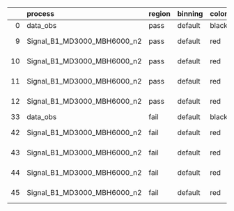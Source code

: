 |    | process                     | region   | binning   | color   | process_type   |   scale | variation   | source_filename                                                      | source_histname    | alias                       | title     |   combine_idx |     lnN |   shapes | syst_type   | direction   | variation_alias   |
|---:|:----------------------------|:---------|:----------|:--------|:---------------|--------:|:------------|:---------------------------------------------------------------------|:-------------------|:----------------------------|:----------|--------------:|--------:|---------:|:------------|:------------|:------------------|
|  0 | data_obs                    | pass     | default   | black   | DATA           |       1 | nominal     | ./histograms_for_2DAlphabet_v15//BH_Data.root                        | hpass              | Data                        | Data      |           nan | nan     |      nan | nan         | nan         | nan               |
|  9 | Signal_B1_MD3000_MBH6000_n2 | pass     | default   | red     | SIGNAL         |       1 | lumi        | ./histograms_for_2DAlphabet_v15//BH_Signal_B1_MD3000_MBH6000_n2.root | hpass              | Signal_B1_MD3000_MBH6000_n2 | BH signal |           nan |   1.016 |      nan | lnN         | nan         | nan               |
| 10 | Signal_B1_MD3000_MBH6000_n2 | pass     | default   | red     | SIGNAL         |       1 | SVM         | ./histograms_for_2DAlphabet_v15//BH_Signal_B1_MD3000_MBH6000_n2.root | hpass_SVMsyst_up   | Signal_B1_MD3000_MBH6000_n2 | BH signal |           nan | nan     |        1 | shapes      | Up          | SVMsyst           |
| 11 | Signal_B1_MD3000_MBH6000_n2 | pass     | default   | red     | SIGNAL         |       1 | SVM         | ./histograms_for_2DAlphabet_v15//BH_Signal_B1_MD3000_MBH6000_n2.root | hpass_SVMsyst_down | Signal_B1_MD3000_MBH6000_n2 | BH signal |           nan | nan     |        1 | shapes      | Down        | SVMsyst           |
| 12 | Signal_B1_MD3000_MBH6000_n2 | pass     | default   | red     | SIGNAL         |       1 | nominal     | ./histograms_for_2DAlphabet_v15//BH_Signal_B1_MD3000_MBH6000_n2.root | hpass              | Signal_B1_MD3000_MBH6000_n2 | BH signal |           nan | nan     |      nan | nan         | nan         | nan               |
| 33 | data_obs                    | fail     | default   | black   | DATA           |       1 | nominal     | ./histograms_for_2DAlphabet_v15//BH_Data.root                        | hfail              | Data                        | Data      |           nan | nan     |      nan | nan         | nan         | nan               |
| 42 | Signal_B1_MD3000_MBH6000_n2 | fail     | default   | red     | SIGNAL         |       1 | lumi        | ./histograms_for_2DAlphabet_v15//BH_Signal_B1_MD3000_MBH6000_n2.root | hfail              | Signal_B1_MD3000_MBH6000_n2 | BH signal |           nan |   1.016 |      nan | lnN         | nan         | nan               |
| 43 | Signal_B1_MD3000_MBH6000_n2 | fail     | default   | red     | SIGNAL         |       1 | SVM         | ./histograms_for_2DAlphabet_v15//BH_Signal_B1_MD3000_MBH6000_n2.root | hfail_SVMsyst_up   | Signal_B1_MD3000_MBH6000_n2 | BH signal |           nan | nan     |        1 | shapes      | Up          | SVMsyst           |
| 44 | Signal_B1_MD3000_MBH6000_n2 | fail     | default   | red     | SIGNAL         |       1 | SVM         | ./histograms_for_2DAlphabet_v15//BH_Signal_B1_MD3000_MBH6000_n2.root | hfail_SVMsyst_down | Signal_B1_MD3000_MBH6000_n2 | BH signal |           nan | nan     |        1 | shapes      | Down        | SVMsyst           |
| 45 | Signal_B1_MD3000_MBH6000_n2 | fail     | default   | red     | SIGNAL         |       1 | nominal     | ./histograms_for_2DAlphabet_v15//BH_Signal_B1_MD3000_MBH6000_n2.root | hfail              | Signal_B1_MD3000_MBH6000_n2 | BH signal |           nan | nan     |      nan | nan         | nan         | nan               |